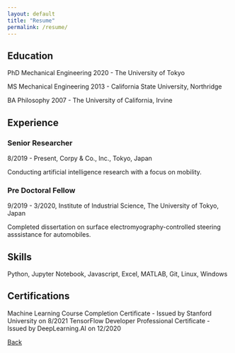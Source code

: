 ```yaml
---
layout: default
title: "Resume"
permalink: /resume/
---
```

## Education
PhD Mechanical Engineering 2020 - The University of Tokyo

MS Mechanical Engineering 2013 - California State University, Northridge

BA Philosophy 2007 - The University of California, Irvine

## Experience

### Senior Researcher
8/2019 - Present, Corpy & Co., Inc., Tokyo, Japan

Conducting artificial intelligence research with a focus on mobility.

### Pre Doctoral Fellow
9/2019 - 3/2020, Institute of Industrial Science, The University of Tokyo, Japan

Completed dissertation on surface electromyography-controlled steering asssistance for automobiles.

## Skills
Python, Jupyter Notebook, Javascript, Excel, MATLAB, Git, Linux, Windows

## Certifications
Machine Learning Course Completion Certificate - Issued by Stanford University on 8/2021
TensorFlow Developer Professional Certificate - Issued by DeepLearning.AI on 12/2020

[Back](https://azukipan.github.io/edricjohnnacpil/)
